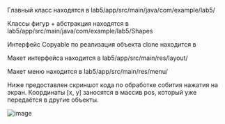 Главный класс находятся в lab5/app/src/main/java/com/example/lab5/

Классы фигур + абстракция находятся в lab5/app/src/main/java/com/example/lab5/Shapes

Интерфейс Copyable по реализация объекта clone находится в 

Макет интерфейса находится в lab5/app/src/main/res/layout/

Макет меню находится в lab5/app/src/main/res/menu/

Ниже предоставлен скриншот кода по обработке собития нажатия на экран. Координаты [x, y] заносятся в массив pos, который уже передаётся в другие объекты.

![image](https://user-images.githubusercontent.com/75545890/142759668-9d3bffb3-abbe-46b7-bac7-d8e725ad57a0.png)
